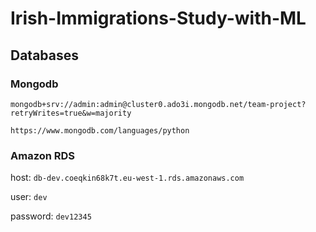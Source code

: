# Irish-Immigrations-Study-with-ML


## Databases
### Mongodb
`mongodb+srv://admin:admin@cluster0.ado3i.mongodb.net/team-project?retryWrites=true&w=majority`

`https://www.mongodb.com/languages/python`
### Amazon RDS
host: `db-dev.coeqkin68k7t.eu-west-1.rds.amazonaws.com`

user: `dev`

password: `dev12345`